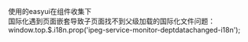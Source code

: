 使用的easyui在组件收集下  
国际化遇到页面嵌套导致子页面找不到父级加载的国际化文件问题：window.top.$.i18n.prop('ipeg-service-monitor-deptdatachanged-i18n');
